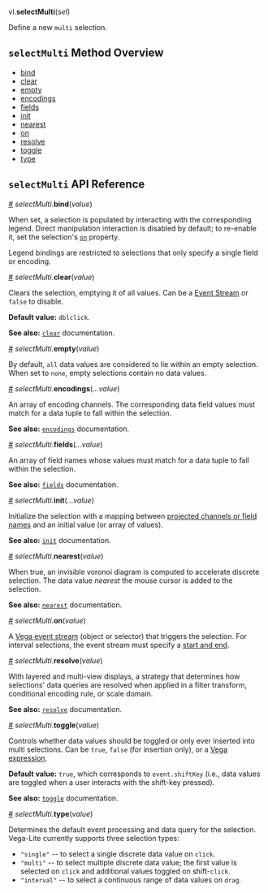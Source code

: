 vl.<b>selectMulti</b>(<em>sel</em>)

Define a new <code>multi</code> selection.

## <code>selectMulti</code> Method Overview

* <a href="#bind">bind</a>
* <a href="#clear">clear</a>
* <a href="#empty">empty</a>
* <a href="#encodings">encodings</a>
* <a href="#fields">fields</a>
* <a href="#init">init</a>
* <a href="#nearest">nearest</a>
* <a href="#on">on</a>
* <a href="#resolve">resolve</a>
* <a href="#toggle">toggle</a>
* <a href="#type">type</a>

## <code>selectMulti</code> API Reference

<a id="bind" href="#bind">#</a>
<em>selectMulti</em>.<b>bind</b>(<em>value</em>)

When set, a selection is populated by interacting with the corresponding legend. Direct manipulation interaction is disabled by default;
to re-enable it, set the selection's [`on`](https://vega.github.io/vega-lite/docs/selection.html#common-selection-properties) property.

Legend bindings are restricted to selections that only specify a single field or encoding.

<a id="clear" href="#clear">#</a>
<em>selectMulti</em>.<b>clear</b>(<em>value</em>)

Clears the selection, emptying it of all values. Can be a
[Event Stream](https://vega.github.io/vega/docs/event-streams/) or `false` to disable.

__Default value:__ `dblclick`.

__See also:__ [`clear`](https://vega.github.io/vega-lite/docs/clear.html) documentation.

<a id="empty" href="#empty">#</a>
<em>selectMulti</em>.<b>empty</b>(<em>value</em>)

By default, `all` data values are considered to lie within an empty selection.
When set to `none`, empty selections contain no data values.

<a id="encodings" href="#encodings">#</a>
<em>selectMulti</em>.<b>encodings</b>(<em>...value</em>)

An array of encoding channels. The corresponding data field values
must match for a data tuple to fall within the selection.

__See also:__ [`encodings`](https://vega.github.io/vega-lite/docs/project.html) documentation.

<a id="fields" href="#fields">#</a>
<em>selectMulti</em>.<b>fields</b>(<em>...value</em>)

An array of field names whose values must match for a data tuple to
fall within the selection.

__See also:__ [`fields`](https://vega.github.io/vega-lite/docs/project.html) documentation.

<a id="init" href="#init">#</a>
<em>selectMulti</em>.<b>init</b>(<em>...value</em>)

Initialize the selection with a mapping between [projected channels or field names](https://vega.github.io/vega-lite/docs/project.html) and an initial
value (or array of values).

__See also:__ [`init`](https://vega.github.io/vega-lite/docs/init.html) documentation.

<a id="nearest" href="#nearest">#</a>
<em>selectMulti</em>.<b>nearest</b>(<em>value</em>)

When true, an invisible voronoi diagram is computed to accelerate discrete
selection. The data value _nearest_ the mouse cursor is added to the selection.

__See also:__ [`nearest`](https://vega.github.io/vega-lite/docs/nearest.html) documentation.

<a id="on" href="#on">#</a>
<em>selectMulti</em>.<b>on</b>(<em>value</em>)

A [Vega event stream](https://vega.github.io/vega/docs/event-streams/) (object or selector) that triggers the selection.
For interval selections, the event stream must specify a [start and end](https://vega.github.io/vega/docs/event-streams/#between-filters).

<a id="resolve" href="#resolve">#</a>
<em>selectMulti</em>.<b>resolve</b>(<em>value</em>)

With layered and multi-view displays, a strategy that determines how
selections' data queries are resolved when applied in a filter transform,
conditional encoding rule, or scale domain.

__See also:__ [`resolve`](https://vega.github.io/vega-lite/docs/selection-resolve.html) documentation.

<a id="toggle" href="#toggle">#</a>
<em>selectMulti</em>.<b>toggle</b>(<em>value</em>)

Controls whether data values should be toggled or only ever inserted into
multi selections. Can be `true`, `false` (for insertion only), or a
[Vega expression](https://vega.github.io/vega/docs/expressions/).

__Default value:__ `true`, which corresponds to `event.shiftKey` (i.e.,
data values are toggled when a user interacts with the shift-key pressed).

__See also:__ [`toggle`](https://vega.github.io/vega-lite/docs/toggle.html) documentation.

<a id="type" href="#type">#</a>
<em>selectMulti</em>.<b>type</b>(<em>value</em>)

Determines the default event processing and data query for the selection. Vega-Lite currently supports three selection types:

- `"single"` -- to select a single discrete data value on `click`.
- `"multi"` -- to select multiple discrete data value; the first value is selected on `click` and additional values toggled on shift-`click`.
- `"interval"` -- to select a continuous range of data values on `drag`.

